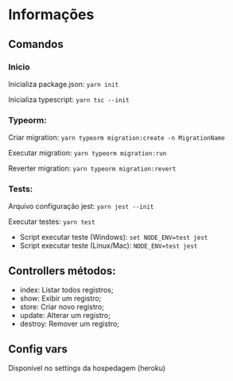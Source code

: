 # Informações

## Comandos

### Inicio

Inicializa package.json: `yarn init`

Inicializa typescript: `yarn tsc --init`

### Typeorm:

Criar migration: `yarn typeorm migration:create -n MigrationName`

Executar migration: `yarn typeorm migration:run`

Reverter migration: `yarn typeorm migration:revert`

### Tests:

Arquivo configuração jest: `yarn jest --init`

Executar testes: `yarn test`

- Script executar teste (Windows): `set NODE_ENV=test jest`
- Script executar teste (Linux/Mac): `NODE_ENV=test jest`

## Controllers métodos:

- index: Listar todos registros;
- show: Exibir um registro;
- store: Criar novo registro;
- update: Alterar um registro;
- destroy: Remover um registro;

## Config vars

Disponível no settings da hospedagem (heroku)

